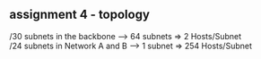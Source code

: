 ## assignment 4 - topology

/30 subnets in the backbone --> 64 subnets => 2 Hosts/Subnet  
/24 subnets in Network A and B --> 1 subnet => 254 Hosts/Subnet
